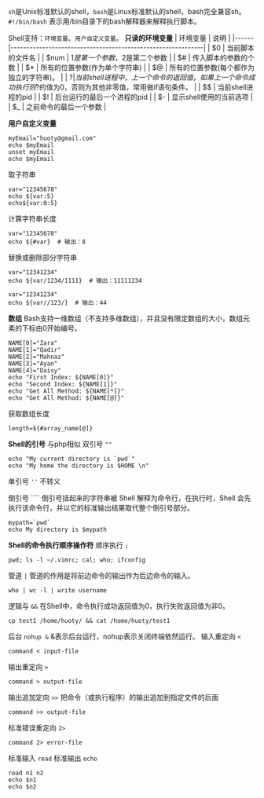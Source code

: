 `sh`是Unix标准默认的shell，`bash`是Linux标准默认的shell，bash完全兼容sh。
`#!/bin/bash` 表示用/bin目录下的bash解释器来解释执行脚本。

Shell支持：`环境变量`、`用户自定义变量`。
**只读的环境变量**
| 环境变量 | 说明                                                          |
|------|-------------------------------------------------------------|
|   $0   | 当前脚本的文件名                                                    |
|   $num   | $1是第一个参数，$2是第二个参数                                           |
|   $#   | 传入脚本的参数的个数                                                  |
|   $*   | 所有的位置参数(作为单个字符串)                                            |
|   $@   | 所有的位置参数(每个都作为独立的字符串)。                                       |
|   $?   | 当前shell进程中，上一个命令的返回值，如果上一个命令成功执行则$?的值为0，否则为其他非零值，常用做if语句条件。 |
|   $$   | 当前shell进程的pid                                                            |
|   $!   | 后台运行的最后一个进程的pid                                                            |
|   $-   | 显示shell使用的当前选项                                                            |
|   $_   | 之前命令的最后一个参数                                                            |

**用户自定义变量**
```
myEmail="huoty@gmail.com"
echo $myEmail
unset myEmail
echo $myEmail
```
取子符串
```
var="12345678"
echo ${var:5}
echo${var:0:5}
```
计算字符串长度
```
var="12345678"
echo ${#var}  # 输出：8
```
替换或删除部分字符串
```
var="12341234"
echo ${var/1234/1111}  # 输出：11111234

var="12341234"
echo ${var//123/}  # 输出：44
```

**数组**
Bash支持一维数组（不支持多维数组），并且没有限定数组的大小，数组元素的下标由0开始编号。
```
NAME[0]="Zara"
NAME[1]="Qadir"
NAME[2]="Mahnaz"
NAME[3]="Ayan"
NAME[4]="Daisy"
echo "First Index: ${NAME[0]}"
echo "Second Index: ${NAME[1]}"
echo "Get All Method: ${NAME[*]}"
echo "Get All Method: ${NAME[@]}"
```
获取数组长度
```
length=${#array_name[@]}
```
**Shell的引号**
与php相似
双引号 `""`
```
echo "My current directory is `pwd`"
echo "My home the directory is $HOME \n"
```
单引号 `''`
不转义

倒引号 ````
倒引号括起来的字符串被 Shell 解释为命令行，在执行时，Shell 会先执行该命令行，并以它的标准输出结果取代整个倒引号部分。
```
mypath=`pwd`
echo My directory is $mypath
```
**Shell的命令执行顺序操作符**
顺序执行 `;`
```
pwd; ls -l ~/.vimrc; cal; who; ifconfig
```
管道 `|`
管道的作用是将前边命令的输出作为后边命令的输入。
```
who | wc -l | write username
```
逻辑与 `&&`
在Shell中，命令执行成功返回值为0，执行失败返回值为非0。
```
cp test1 /home/huoty/ && cat /home/huoty/test1
```
后台 `nohup &`
&表示后台运行，nohup表示关闭终端依然运行。
输入重定向 `<`
```
command < input-file
```

输出重定向 `>`
```
command > output-file
```

输出追加定向 `>>`
把命令（或执行程序）的输出追加到指定文件的后面
```
command >> output-file
```

标准错误重定向 `2>`
```
command 2> error-file
```

标准输入 `read` 标准输出 `echo`
```
read n1 n2
echo $n1
echo $n2
```






